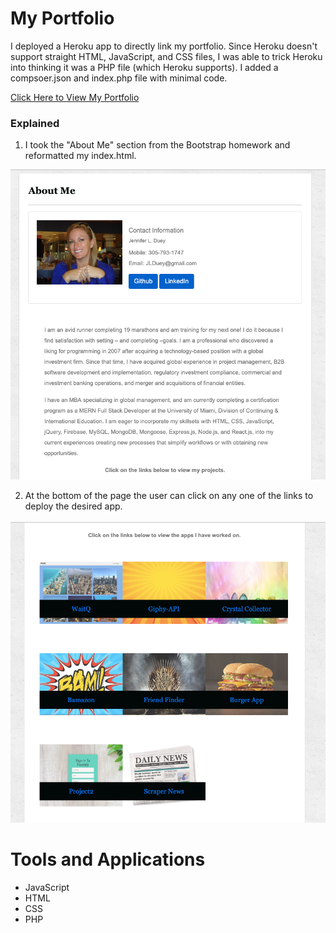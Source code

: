 # My Portfolio

I deployed a Heroku app to directly link my portfolio. Since Heroku doesn't support straight HTML, JavaScript, and CSS files, I was able to trick Heroku into thinking it was a PHP file (which Heroku supports). I added a compsoer.json and index.php file with minimal code. 

[Click Here to View My Portfolio](https://myportfolio777.herokuapp.com/)


### Explained

1. I took the "About Me" section from the Bootstrap homework and reformatted my index.html. 

![aboutMe1](https://github.com/jldueyusa/classPortfolio/blob/master/assets/images/aboutme%20copy.png)


2. At the bottom of the page the user can click on any one of the links to deploy the desired app.

![portfolio2](https://github.com/jldueyusa/classPortfolio/blob/master/assets/images/projects.png)

# Tools and Applications
- JavaScript
- HTML
- CSS
- PHP
